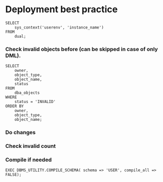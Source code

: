 # Deployment best practice

```
SELECT
    sys_context('userenv', 'instance_name')
FROM
    dual;
```


### Check invalid objects before (can be skipped in case of only DML).

```
SELECT
    owner,
    object_type,
    object_name,
    status
FROM
    dba_objects
WHERE
    status = 'INVALID'
ORDER BY
    owner,
    object_type,
    object_name;
```

### Do changes 



### Check invalid count

### Compile if needed
```
EXEC DBMS_UTILITY.COMPILE_SCHEMA( schema => 'USER', compile_all => FALSE);
```